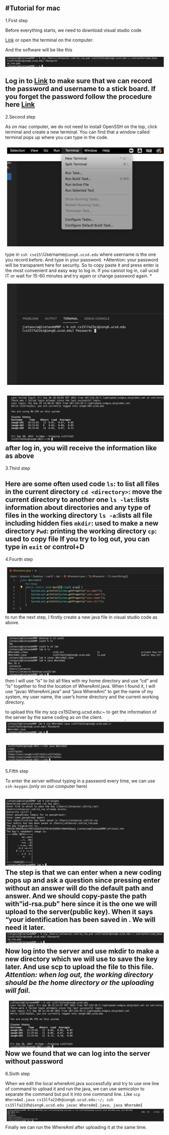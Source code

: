 #Tutorial for mac
---

1.First step

Before everything starts, we need to download visual studio code 

[Link](https://code.visualstudio.com/) or open the terminal on the computer.

And the software will be like this

![Image](https://github.com/j4xie/cse15l-lab-reports/blob/eba007f43174a143ed374857c2c6ea0013e5d8a7/Screen%20Shot%202022-09-30%20at%209.24.11%20PM.png)

Log in to [Link](https://sdacs.ucsd.edu/~icc/index.php) to make sure that we can record the password and username to a stick board. 
	If you forget the password follow the procedure here
[Link](https://docs.google.com/document/d/1hs7CyQeh-MdUfM9uv99i8tqfneos6Y8bDU0uhn1wqho/edit)
---
2.Second step

As on mac computer, we do not need to install OpenSSH
on the top, click terminal and create a new terminal. You can find that a window called terminal pops up where you can type in the code.

![Image](https://github.com/j4xie/cse15l-lab-reports/blob/eba007f43174a143ed374857c2c6ea0013e5d8a7/Screen%20Shot%202022-09-30%20at%209.51.11%20PM.png)

type in `ssh cse15l`Username`@ieng6.ucsd.edu` where username is the one you record before. And type in your password.
*Attention: your password will be transparent here for security. So to copy paste it and press enter is the most convenient and easy way to log in.
If you cannot log in, call ucsd IT or wait for 15-60 minutes and try again or change password again. *

![Image](https://github.com/j4xie/cse15l-lab-reports/blob/eba007f43174a143ed374857c2c6ea0013e5d8a7/Screen%20Shot%202022-09-30%20at%209.51.15%20PM.png)

![Image](https://github.com/j4xie/cse15l-lab-reports/blob/eba007f43174a143ed374857c2c6ea0013e5d8a7/Screen%20Shot%202022-09-30%20at%209.51.24%20PM.png)
after log in, you will receive the information like as above
---
3.Third step

Here are some often used code
`ls`: to list all files  in the current directory
`cd <directory>`: move the current directory to another one 
`ls -lat`:lists information about directories and any type of files in the working directory 
`ls -a`:lists all file including hidden fies
`mkdir`: used to make a new directory
`Pwd`: printing the working directory 
`cp`: used to copy file
If you try to log out, you can type in `exit` or control+D
---
4.Fourth step

![Image](https://github.com/j4xie/cse15l-lab-reports/blob/eba007f43174a143ed374857c2c6ea0013e5d8a7/Screen%20Shot%202022-09-30%20at%209.51.29%20PM.png)
to run the next step, I firstly create a new java file in visual studio code as above. 

![Image](https://github.com/j4xie/cse15l-lab-reports/blob/eba007f43174a143ed374857c2c6ea0013e5d8a7/Screen%20Shot%202022-09-30%20at%209.51.32%20PM.png)
then I will use “ls” to list all files with my home directory and use “cd” and “ls” together to find the location of WhereAmI.java. 
When I found it, I will use “javac WhereAmI.java” and “java WhereAmi” to get the name of my system, my user name, the user’s home directory and the current working directory. 

to upload this file my scp <file name> cs15l<username>2ieng.ucsd.edu:~ to get the information of the server by the same coding as on the client.
![Image](https://github.com/j4xie/cse15l-lab-reports/blob/eba007f43174a143ed374857c2c6ea0013e5d8a7/Screen%20Shot%202022-09-30%20at%209.51.37%20PM.png)
  
![Image](https://github.com/j4xie/cse15l-lab-reports/blob/eba007f43174a143ed374857c2c6ea0013e5d8a7/Screen%20Shot%202022-09-30%20at%209.51.44%20PM.png)
---
5.Fifth step
  
To enter the server without typing in a password every time, we can use 
`ssh-keygen`.(only on our computer here)
  
![Image](https://github.com/j4xie/cse15l-lab-reports/blob/eba007f43174a143ed374857c2c6ea0013e5d8a7/Screen%20Shot%202022-09-30%20at%209.51.50%20PM.png)
  The step is that we can enter when a new coding pops up and ask a question since pressing enter without an answer will do the default path and answer. And we should copy-paste the path with”id-rsa.pub” here since it is the one we will upload to the server(public key).  When it says “your identification has been saved in <path>. We will need it later.
![Image](https://github.com/j4xie/cse15l-lab-reports/blob/eba007f43174a143ed374857c2c6ea0013e5d8a7/Screen%20Shot%202022-09-30%20at%209.51.57%20PM.png)
  Now log into the server and use mkdir to make a new directory which we will use to save the key later. And use scp to upload the file to this file. *Attention: when log out, the working directory should be the home directory or the uploading will fail.*
![Image](https://github.com/j4xie/cse15l-lab-reports/blob/eba007f43174a143ed374857c2c6ea0013e5d8a7/Screen%20Shot%202022-09-30%20at%209.52.03%20PM.png)
  Now we found that we can log into the server without password
---
6.Sixth step
  
When we edit the local whereAmI.java successfully and try to use one line of command to upload it and run the java, we can use semicolon to separate the command but put it into one command line. Like `scp WhereAmI.java cs15lfa22dh@ieng6.ucsd.edu:~/; ssh cs15lfa22dh@ieng6.ucsd.edu javac WhereAmI.java; java WhereAmI`
![Image](https://github.com/j4xie/cse15l-lab-reports/blob/eba007f43174a143ed374857c2c6ea0013e5d8a7/Screen%20Shot%202022-09-30%20at%209.52.14%20PM.png)
  Finally we can run the WhereAmI after uploading it at the same time.

